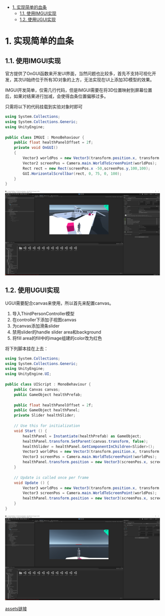 <!-- TOC -->

- [1. 实现简单的血条](#1-实现简单的血条)
    - [1.1. 使用IMGUI实现](#11-使用imgui实现)
    - [1.2. 使用UGUI实现](#12-使用ugui实现)

<!-- /TOC -->

# 1. 实现简单的血条

## 1.1. 使用IMGUI实现

官方提供了OnGUI函数来开发UI界面，当然问题也比较多，首先不支持可视化开发，其次UI始终位于所有3D对象的上方，无法实现在UI上添加3D模型的效果。

IMGUI开发简单，仅需几行代码，但是IMGUI需要在将3D位置映射到屏幕位置后，如果对结果进行加减，会使得血条位置偏移过多。

只需将以下的代码挂载到实验对象时即可

```c#
using System.Collections;
using System.Collections.Generic;
using UnityEngine;

public class IMGUI : MonoBehaviour {
    public float healthPanelOffset = 2f;
    private void OnGUI()
    {
        Vector3 worldPos = new Vector3(transform.position.x, transform.position.y, transform.position.z);
        Vector2 screenPos = Camera.main.WorldToScreenPoint(worldPos);
        Rect rect = new Rect(screenPos.x -50,screenPos.y,100,100);
        GUI.HorizontalScrollbar(rect, 0, 75, 0, 100);
    }
}

```

![1](img/2.png)

## 1.2. 使用UGUI实现

UGUI需要配合canvas来使用，所以首先来配置canvas。

1. 导入ThirdPersonController模型
2. 在controller下添加子视图canvas
3. 为canvas添加滑条slider
4. 禁用slider的handle slider area和background
5. 将fill area的fill中的image组建的color改为红色

将下列脚本挂在上去：
```c#
using System.Collections;
using System.Collections.Generic;
using UnityEngine;
using UnityEngine.UI;

public class UIScript : MonoBehaviour {
    public Canvas canvas;
    public GameObject healthPrefab;

    public float healthPanelOffset = 2f;
    public GameObject healthPanel;
    private Slider healthSlider;

    // Use this for initialization
    void Start () {
        healthPanel = Instantiate(healthPrefab) as GameObject;
        healthPanel.transform.SetParent(canvas.transform, false);
        healthSlider = healthPanel.GetComponentInChildren<Slider>();
        Vector3 worldPos = new Vector3(transform.position.x, transform.position.y + healthPanelOffset, transform.position.z);
        Vector3 screenPos = Camera.main.WorldToScreenPoint(worldPos);
        healthPanel.transform.position = new Vector3(screenPos.x, screenPos.y, screenPos.z);
    }
	
	// Update is called once per frame
	void Update () {
        Vector3 worldPos = new Vector3(transform.position.x, transform.position.y + healthPanelOffset, transform.position.z);
        Vector3 screenPos = Camera.main.WorldToScreenPoint(worldPos);
        healthPanel.transform.position = new Vector3(screenPos.x, screenPos.y, screenPos.z);
    }
}

```

![2](img/1.png)

[assets链接](https://github.com/caoxy7/unity3D/tree/main/hw9)

